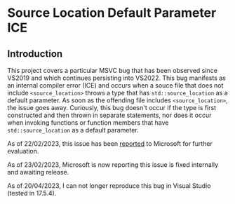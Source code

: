 # Source Location Default Parameter ICE

## Introduction

This project covers a particular MSVC bug that has been observed since VS2019 and which continues persisting into VS2022. This bug manifests as an internal compiler error (ICE) and occurs when a souce file that does not include `<source_location>` throws a type that has `std::source_location` as a default parameter. As soon as the offending file includes `<source_location>`, the issue goes away. Curiously, this bug doesn't occur if the type is first constructed and then thrown in separate statements, nor does it occur when invoking functions or function members that have `std::source_location` as a default parameter.

As of 22/02/2023, this issue has been [reported](https://developercommunity.visualstudio.com/t/std::source_location-can-cause-ICEs-when/10287637) to Microsoft for further evaluation.

As of 23/02/2023, Microsoft is now reporting this issue is fixed internally and awaiting release.

As of 20/04/2023, I can not longer reproduce this bug in Visual Studio (tested in 17.5.4).

